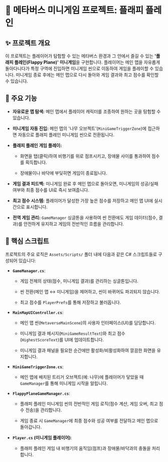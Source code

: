 # 🚀 메타버스 미니게임 프로젝트: 플래피 플레인

## ✨ 프로젝트 개요

이 프로젝트는 플레이어가 탐험할 수 있는 메타버스 환경과 그 안에서 즐길 수 있는 **'플래피 플레인(Flappy Plane)' 미니게임**을 구현합니다. 플레이어는 메인 맵을 자유롭게 돌아다니다가 특정 구역에 진입하면 미니게임 씬으로 이동하여 게임을 플레이할 수 있습니다. 미니게임 종료 후에는 메인 맵으로 다시 돌아와 게임 결과와 최고 점수를 확인할 수 있습니다.

## 🌟 주요 기능

-   **자유로운 맵 탐색:** 메인 맵에서 플레이어 캐릭터를 조종하여 원하는 곳을 탐험할 수 있습니다.
    
-   **미니게임 자동 진입:** 메인 맵의 '나무 오브젝트'(`MiniGameTriggerZone`)에 접근하면 자동으로 플래피 플레인 미니게임 씬으로 전환됩니다.
    
-   **플래피 플레인 게임 플레이:**
    
    -   화면을 탭(클릭)하여 비행기를 위로 점프시키고,  장애물 사이를 통과하여 점수를 획득합니다.
        
    -   장애물이나 바닥에 부딪히면 게임이 종료됩니다.
        
-   **게임 결과 피드백:** 미니게임 완료 후 메인 맵으로 돌아오면, 미니게임의 성공/실패 여부와 최종 점수를 UI로 즉시 보여줍니다.
    
-   **최고 점수 시스템:** 플레이어가 달성한 가장 높은 점수를 저장하고 메인 맵 UI에 실시간으로 표시합니다.
    
-   **전역 게임 관리:** `GameManager` 싱글톤을 사용하여 씬 전환에도 게임 데이터(점수, 결과)를 안전하게 유지하고 게임의 전반적인 흐름을 관리합니다.
    
    

## 📁 핵심 스크립트

프로젝트의 주요 로직은 `Assets/Scripts/` 폴더 내에 다음과 같은 C# 스크립트들로 구성되어 있습니다:

-   **`GameManager.cs`**:
    
    -   게임 전체의 상태(점수, 미니게임 결과)를 관리하는 싱글톤입니다.
        
    -   씬 전환(메인 맵 ↔ 미니게임)을 제어하고, 씬이 바뀌어도 파괴되지 않습니다.
        
    -   최고 점수를 `PlayerPrefs`를 통해 저장하고 불러옵니다.
        
-   **`MainMapUIController.cs`**:
    
    -   메인 맵 씬(`MetaverseMainScene`)의 사용자 인터페이스(UI)를 담당합니다.
        
    -   미니게임 결과 메시지(`MiniGameResultText`)와 최고 점수(`HighestScoreText`)를 UI에 업데이트합니다.
        
    -   미니게임 결과 패널을 필요한 순간에만 활성화/비활성화하여 깔끔한 화면을 유지합니다.
        
-   **`MiniGameTriggerZone.cs`**:
    
    -   메인 맵에 배치된 트리거 오브젝트(예: 나무)에 플레이어가 닿았을 때 `GameManager`를 통해 미니게임 시작을 알립니다.
        
-   **`FlappyPlaneGameManager.cs`**:
    
    -   플래피 플레인 미니게임 씬의 전반적인 게임 로직(점수 계산, 게임 오버, 최고 점수 전송)을 관리합니다.
        
    -   게임 종료 시 `GameManager`에 최종 점수와 성공 여부를 전달하고 메인 맵으로 돌아갑니다.
        
-   **`Player.cs` (미니게임 플레이어)**:
    
    -   플래피 플레인 게임 내 비행기의 움직임(점프)과 장애물/바닥과의 충돌을 처리합니다.
